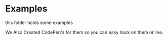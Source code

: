 # Examples
this folder holds some examples

We Also Created CodePen's for them so you can easy hack on them online.